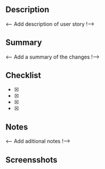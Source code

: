 ## Description

<-- Add description of user story !-->

## Summary

<-- Add a summary of the changes !-->

## Checklist

- [x] 
- [x]  
- [x] 
- [x] 

## Notes

<-- Add aditional notes !-->

## Screensshots